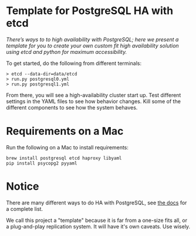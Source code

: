 # Template for PostgreSQL HA with etcd

*There’s ways to to high availability with PostgreSQL; here we present a template for you to create your own custom fit high availability solution using etcd and python for maximum accessibility.*

To get started, do the following from different terminals:

```
> etcd --data-dir=data/etcd
> run.py postgresql0.yml
> run.py postgresql1.yml
```

From there, you will see a high-availability cluster start up. Test
different settings in the YAML files to see how behavior changes.  Kill
some of the different components to see how the system behaves.

# Requirements on a Mac

Run the following on a Mac to install requirements:

```
brew install postgresql etcd haproxy libyaml
pip install psycopg2 pyyaml
```

# Notice

There are many different ways to do HA with PostgreSQL, see [the
docs](https://wiki.postgresql.org/wiki/Replication,_Clustering,_and_Connection_Pooling) for a complete list.

We call this project a "template" because it is far from a one-size fits
all, or a plug-and-play replication system.  It will have it's own
caveats.  Use wisely.
